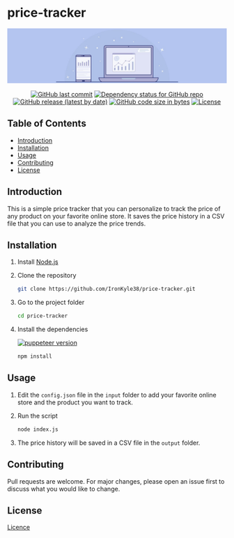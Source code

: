 # price-tracker

<div align="center">
    <p>
        <img src="/img/banner_1200x300px.jpg" alt="Price Tracker Banner" />
    </p>
    <p>
        <a href="https://github.com/IronKyle38/price-tracker/commits/main"><img
            src="https://img.shields.io/github/last-commit/IronKyle38/price-tracker"
            alt="GitHub last commit" /></a>
        <a href="https://github.com/IronKyle38/price-tracker/network/dependencies"><img
            src="https://img.shields.io/librariesio/github/IronKyle38/price-tracker"
            alt="Dependency status for GitHub repo" /></a>
        <a href="https://github.com/IronKyle38/price-tracker/releases/latest"><img
            src="https://img.shields.io/github/v/release/IronKyle38/price-tracker?display_name=tag&include_prereleases"
            alt="GitHub release (latest by date)" /></a>
        <a href="https://github.com/IronKyle38/price-tracker"><img
            src="https://img.shields.io/github/languages/code-size/IronKyle38/price-tracker"
            alt="GitHub code size in bytes" /></a>
        <a href="LICENSE"><img
            src="https://img.shields.io/github/license/IronKyle38/price-tracker"
            alt="License" /></a>
    </p>
</div>

## Table of Contents

- [Introduction](#introduction)
- [Installation](#installation)
- [Usage](#usage)
- [Contributing](#contributing)
- [License](#license)

## Introduction

This is a simple price tracker that you can personalize to track the price of any product on your favorite online store. It saves the price history in a CSV file that you can use to analyze the price trends.

## Installation

1. Install [Node.js](https://nodejs.org/en/download/)

2. Clone the repository
    
    ```bash
    git clone https://github.com/IronKyle38/price-tracker.git
    ```

3. Go to the project folder

    ```bash
    cd price-tracker
    ```

4. Install the dependencies

    [![puppeteer version](https://img.shields.io/github/package-json/dependency-version/IronKyle38/price-tracker/puppeteer)](https://pptr.dev/)

    ```bash
    npm install
    ```

## Usage

1. Edit the `config.json` file in the `input` folder to add your favorite online store and the product you want to track.

2. Run the script

    ```bash
    node index.js
    ```

3. The price history will be saved in a CSV file in the `output` folder.

## Contributing

Pull requests are welcome. For major changes, please open an issue first to discuss what you would like to change.

## License

[Licence](https://github.com/IronKyle38/price-tracker/blob/main/LICENSE)
